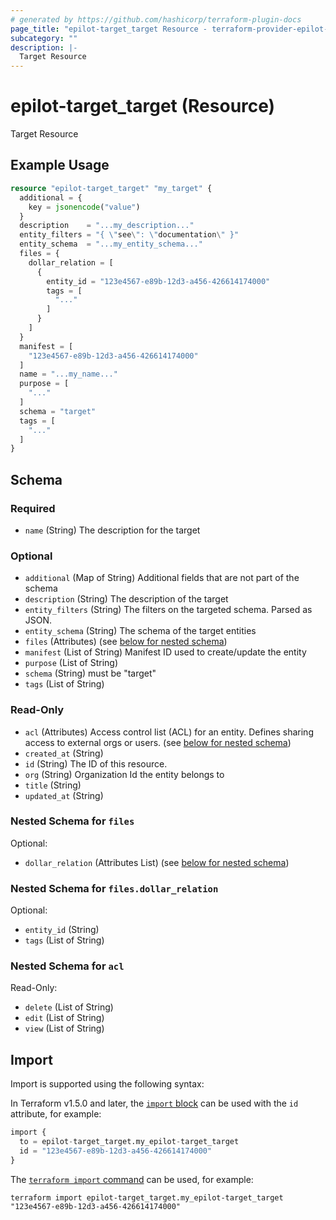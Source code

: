 ```yaml
---
# generated by https://github.com/hashicorp/terraform-plugin-docs
page_title: "epilot-target_target Resource - terraform-provider-epilot-target"
subcategory: ""
description: |-
  Target Resource
---
```


# epilot-target_target (Resource)

Target Resource

## Example Usage

```terraform
resource "epilot-target_target" "my_target" {
  additional = {
    key = jsonencode("value")
  }
  description    = "...my_description..."
  entity_filters = "{ \"see\": \"documentation\" }"
  entity_schema  = "...my_entity_schema..."
  files = {
    dollar_relation = [
      {
        entity_id = "123e4567-e89b-12d3-a456-426614174000"
        tags = [
          "..."
        ]
      }
    ]
  }
  manifest = [
    "123e4567-e89b-12d3-a456-426614174000"
  ]
  name = "...my_name..."
  purpose = [
    "..."
  ]
  schema = "target"
  tags = [
    "..."
  ]
}
```

<!-- schema generated by tfplugindocs -->
## Schema

### Required

- `name` (String) The description for the target

### Optional

- `additional` (Map of String) Additional fields that are not part of the schema
- `description` (String) The description of the target
- `entity_filters` (String) The filters on the targeted schema. Parsed as JSON.
- `entity_schema` (String) The schema of the target entities
- `files` (Attributes) (see [below for nested schema](#nestedatt--files))
- `manifest` (List of String) Manifest ID used to create/update the entity
- `purpose` (List of String)
- `schema` (String) must be "target"
- `tags` (List of String)

### Read-Only

- `acl` (Attributes) Access control list (ACL) for an entity. Defines sharing access to external orgs or users. (see [below for nested schema](#nestedatt--acl))
- `created_at` (String)
- `id` (String) The ID of this resource.
- `org` (String) Organization Id the entity belongs to
- `title` (String)
- `updated_at` (String)

<a id="nestedatt--files"></a>
### Nested Schema for `files`

Optional:

- `dollar_relation` (Attributes List) (see [below for nested schema](#nestedatt--files--dollar_relation))

<a id="nestedatt--files--dollar_relation"></a>
### Nested Schema for `files.dollar_relation`

Optional:

- `entity_id` (String)
- `tags` (List of String)



<a id="nestedatt--acl"></a>
### Nested Schema for `acl`

Read-Only:

- `delete` (List of String)
- `edit` (List of String)
- `view` (List of String)

## Import

Import is supported using the following syntax:

In Terraform v1.5.0 and later, the [`import` block](https://developer.hashicorp.com/terraform/language/import) can be used with the `id` attribute, for example:

```terraform
import {
  to = epilot-target_target.my_epilot-target_target
  id = "123e4567-e89b-12d3-a456-426614174000"
}
```

The [`terraform import` command](https://developer.hashicorp.com/terraform/cli/commands/import) can be used, for example:

```shell
terraform import epilot-target_target.my_epilot-target_target "123e4567-e89b-12d3-a456-426614174000"
```
